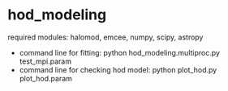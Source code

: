 # hod_modeling


required modules: halomod, emcee, numpy, scipy, astropy

* command line for fitting: python hod_modeling.multiproc.py test_mpi.param
* command line for checking hod model: python plot_hod.py plot_hod.param
